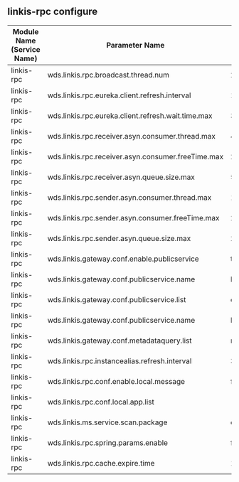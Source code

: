 ## linkis-rpc configure


| Module Name (Service Name) | Parameter Name | Default Value | Description |Used|
| -------- | -------- | ----- |----- |  -----   |
|linkis-rpc|wds.linkis.rpc.broadcast.thread.num| 25 | thread.num |true|
|linkis-rpc|wds.linkis.rpc.eureka.client.refresh.interval| 1s |refresh.interval|true|
|linkis-rpc|wds.linkis.rpc.eureka.client.refresh.wait.time.max| 30s |time.max|true|
|linkis-rpc|wds.linkis.rpc.receiver.asyn.consumer.thread.max| 400 | application.listeners  |true|
|linkis-rpc|wds.linkis.rpc.receiver.asyn.consumer.freeTime.max| 2m |freeTime.max|true|
|linkis-rpc|wds.linkis.rpc.receiver.asyn.queue.size.max | 5000  | size.maxcrypt.key  |true|
|linkis-rpc|wds.linkis.rpc.sender.asyn.consumer.thread.max| 100 | consumer.thread.max  |true|
|linkis-rpc|wds.linkis.rpc.sender.asyn.consumer.freeTime.max| 2m |freeTime.max|true|
|linkis-rpc|wds.linkis.rpc.sender.asyn.queue.size.max| 2000  | queue.size.max  |true|
|linkis-rpc|wds.linkis.gateway.conf.enable.publicservice| true |enable.publicservice|true|
|linkis-rpc|wds.linkis.gateway.conf.publicservice.name|linkis-ps-publicservice |publicservice.name|true|
|linkis-rpc|wds.linkis.gateway.conf.publicservice.list|query,jobhistory,application,configuration,filesystem,udf,variable,microservice,errorcode,bml,datasource| publicservice.list |true|
|linkis-rpc|wds.linkis.gateway.conf.publicservice.name| linkis-ps-metadataquery |metadataquery.name |true|
|linkis-rpc|wds.linkis.gateway.conf.metadataquery.list| metadatamanager,metadataquery  | metadataquery.list |true|
|linkis-rpc|wds.linkis.rpc.instancealias.refresh.interval| 3s|refresh.interval|false|
|linkis-rpc|wds.linkis.rpc.conf.enable.local.message | false |local.messager  |true|
|linkis-rpc|wds.linkis.rpc.conf.local.app.list|   | local.app.list  |true|
|linkis-rpc|wds.linkis.ms.service.scan.package|org.apache.linkis |scan.package|true|
|linkis-rpc|wds.linkis.rpc.spring.params.enable| false  | params.enable |true|
|linkis-rpc|wds.linkis.rpc.cache.expire.time|120000L  |expire.time|true|



